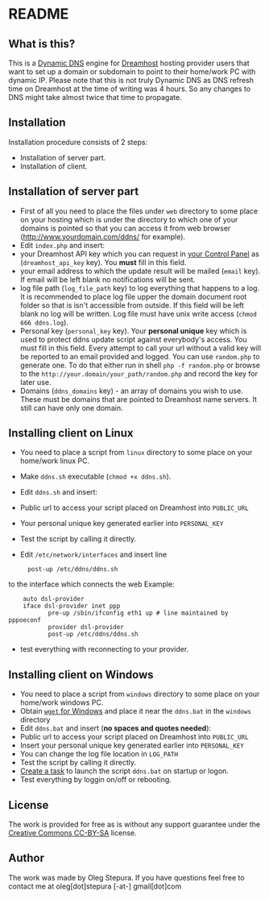 README
======

What is this?
-----------------

This is a [Dynamic DNS][1] engine for [Dreamhost][2] hosting provider users that
want to set up a domain or subdomain to point to their home/work PC with dynamic IP.
Please note that this is not truly Dynamic DNS as DNS refresh time
on Dreamhost at the time of writing was 4 hours. So any changes to DNS
might take almost twice that time to propagate.


Installation
-----------------

Installation procedure consists of 2 steps:

* Installation of server part.
* Installation of client.


Installation of server part
-----------------

* First of all you need to place the files under `web` directory to some
place on your hosting which is under the directory to which one of your domains is
pointed so that you can access it from web browser
(http://www.yourdomain.com/ddns/ for example).
* Edit `index.php` and insert:
 * your Dreamhost API key which you can request in [your Control Panel][3] as
(`dreamhost_api_key` key). You **must** fill in this field.
 * your email address to which the update result will be mailed
(`email` key). If email will be left blank no notifications will be sent.
 * log file path (`log_file_path` key) to log everything that happens to a log.
It is recommended to place log file upper the domain document root folder so
that is isn't accessible from outside. If this field will be left blank no log
will be written. Log file must have unix write access (`chmod 666 ddns.log`).
 * Personal key (`personal_key` key). Your **personal unique** key which is used to
protect ddns update script against everybody's access. You must fill in this field.
Every attempt to call your url without a valid key will be reported to an email provided
and logged. You can use `random.php` to generate one. To do that either run in shell
`php -f random.php` or browse to the `http://your.domain/your_path/random.php`
and record the key for later use.
 * Domains (`ddns_domains` key) - an array of domains you wish to use. These must be
domains that are pointed to Dreamhost name servers. It still can have only one domain.


Installing client on Linux
-----------------

* You need to place a script from `linux` directory to some place on your
home/work linux PC.
* Make `ddns.sh` executable (`chmod +x ddns.sh`).
* Edit `ddns.sh` and insert:
 * Public url to access your script placed on Dreamhost into `PUBLIC_URL`
 * Your personal unique key generated earlier into `PERSONAL_KEY`
* Test the script by calling it directly.
* Edit `/etc/network/interfaces` and insert line

        post-up /etc/ddns/ddns.sh

 to the interface which connects the web
 Example:

        auto dsl-provider
        iface dsl-provider inet ppp
               pre-up /sbin/ifconfig eth1 up # line maintained by pppoeconf
               provider dsl-provider
               post-up /etc/ddns/ddns.sh
* test everything with reconnecting to your provider.


Installing client on Windows
-----------------

* You need to place a script from `windows` directory to some place on your
home/work windows PC.
* Obtain [`wget` for Windows][5] and place it near the `ddns.bat` in the
`windows` directory
* Edit `ddns.bat` and insert (**no spaces and quotes needed**):
 * Public url to access your script placed on Dreamhost into `PUBLIC_URL`
 * Insert your personal unique key generated earlier into `PERSONAL_KEY`
 * You can change the log file location in `LOG_PATH`
* Test the script by calling it directly.
* [Create a task][6] to launch the script `ddns.bat` on startup or logon.
* Test everything by loggin on/off or rebooting.


License
-----------------

The work is provided for free as is without any support guarantee under the [Creative Commons CC-BY-SA][4] license.


Author
-----------------

The work was made by Oleg Stepura. If you have questions feel free to contact me at
oleg[dot]stepura [-at-] gmail[dot]com

[1]: http://en.wikipedia.org/wiki/Dynamic_DNS
[2]: http://wiki.dreamhost.com/Dynamic_DNS
[3]: https://panel.dreamhost.com/?tree=home.api
[4]: http://creativecommons.org/licenses/by-sa/3.0/
[5]: http://gnuwin32.sourceforge.net/packages/wget.htm
[6]: http://www.sevenforums.com/tutorials/67503-task-create-run-program-startup-log.html
